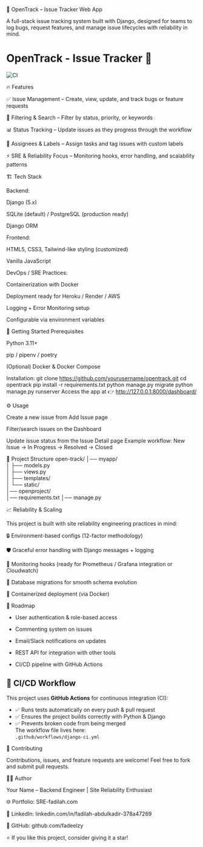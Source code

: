 🐛 OpenTrack – Issue Tracker Web App

A full-stack issue tracking system built with Django, designed for teams to log bugs, request features, and manage issue lifecycles with reliability in mind.

# OpenTrack - Issue Tracker 🚀

![CI](https://github.com/fadeelzy/OpenTrack-Issue-Tracker-Web-App/actions/workflows/django-ci.yml/badge.svg)

🔥 Features

✅ Issue Management – Create, view, update, and track bugs or feature requests

🔎 Filtering & Search – Filter by status, priority, or keywords

📊 Status Tracking – Update issues as they progress through the workflow

👤 Assignees & Labels – Assign tasks and tag issues with custom labels

⚡ SRE & Reliability Focus – Monitoring hooks, error handling, and scalability patterns

🏗️ Tech Stack

Backend:

Django (5.x)

SQLite (default) / PostgreSQL (production ready)

Django ORM

Frontend:

HTML5, CSS3, Tailwind-like styling (customized)

Vanilla JavaScript

DevOps / SRE Practices:

Containerization with Docker

Deployment ready for Heroku / Render / AWS

Logging + Error Monitoring setup

Configurable via environment variables

🚀 Getting Started
Prerequisites

Python 3.11+

pip / pipenv / poetry

(Optional) Docker & Docker Compose

Installation:
git clone https://github.com/yourusername/opentrack.git
cd opentrack
pip install -r requirements.txt
python manage.py migrate
python manage.py runserver
Access the app at 👉 http://127.0.0.1:8000/dashboard/

⚙️ Usage

Create a new issue from Add Issue page

Filter/search issues on the Dashboard

Update issue status from the Issue Detail page
Example workflow:
New Issue → In Progress → Resolved → Closed

📂 Project Structure
open-track/
│── myapp/               
│   ├── models.py        
│   ├── views.py          
│   ├── templates/       
│   └── static/           
│── openproject/          
│── requirements.txt
│── manage.py

📈 Reliability & Scaling

This project is built with site reliability engineering practices in mind:

🔒 Environment-based configs (12-factor methodology)

🛡 Graceful error handling with Django messages + logging

📡 Monitoring hooks (ready for Prometheus / Grafana integration or Cloudwatch)

🔀 Database migrations for smooth schema evolution

🐳 Containerized deployment (via Docker)

📌 Roadmap

- User authentication & role-based access

- Commenting system on issues

- Email/Slack notifications on updates

- REST API for integration with other tools

- CI/CD pipeline with GitHub Actions

## 🚦 CI/CD Workflow

This project uses **GitHub Actions** for continuous integration (CI):

- ✅ Runs tests automatically on every push & pull request  
- ✅ Ensures the project builds correctly with Python & Django  
- ✅ Prevents broken code from being merged  
The workflow file lives here:  
`.github/workflows/django-ci.yml`

🤝 Contributing

Contributions, issues, and feature requests are welcome!
Feel free to fork and submit pull requests.

👨‍💻 Author

Your Name – Backend Engineer | Site Reliability Enthusiast

🌐 Portfolio: SRE-fadilah.com

💼 LinkedIn: linkedin.com/in/fadilah-abdulkadir-378a47269

🐙 GitHub: github.com/fadeelzy

⭐ If you like this project, consider giving it a star!
